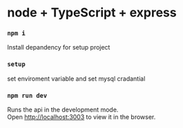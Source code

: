 # node + TypeScript + express

### `npm i`
Install depandency for setup project 

### `setup`
set enviroment variable and set mysql cradantial 

### `npm run dev`

Runs the api in the development mode.\
Open [http://localhost:3003](http://localhost:3003) to view it in the browser.


